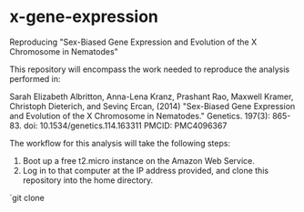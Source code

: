 # x-gene-expression
Reproducing "Sex-Biased Gene Expression and Evolution of the X Chromosome in Nematodes"

This repository will encompass the work needed to reproduce the analysis performed in:

Sarah Elizabeth Albritton, Anna-Lena Kranz, Prashant Rao, Maxwell Kramer, Christoph Dieterich, and Sevinç Ercan, (2014) "Sex-Biased Gene Expression and Evolution of the X Chromosome in Nematodes." Genetics. 197(3): 865-83. doi:  10.1534/genetics.114.163311 PMCID: PMC4096367

The workflow for this analysis will take the following steps:

1.  Boot up a free t2.micro instance on the Amazon Web Service. 
2.  Log in to that computer at the IP address provided, and clone this repository into the home directory.

`git clone 

